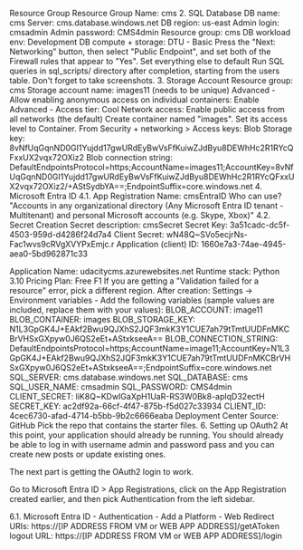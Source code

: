  Resource Group
Resource Group Name: cms
2. SQL Database
DB name: cms
Server: cms.database.windows.net
DB region: us-east
Admin login: cmsadmin
Admin password: CMS4dmin
Resource group: cms
DB workload env: Development
DB compute + storage: DTU - Basic
Press the "Next: Networking" button, then select "Public Endpoint", and set both of the Firewall rules that appear to "Yes".
Set everything else to default
Run SQL queries in sql_scripts/ directory after completion, starting from the users table. Don't forget to take screenshots.
3. Storage Account
Resource group: cms
Storage account name: images11 (needs to be unique)
Advanced - Allow enabling anonymous access on individual containers: Enable
Advanced - Access tier: Cool
Network access: Enable public access from all networks (the default)
Create container named "images". Set its access level to Container.
From Security + networking > Access keys:
Blob Storage key: 8vNfUqGqnND0GI1Yujdd17gwURdEyBwVsFfKuiwZJdByu8DEWhHc2R1RYcQFxxUX2vqx72OXiz2
Blob connection string: DefaultEndpointsProtocol=https;AccountName=images11;AccountKey=8vNfUqGqnND0GI1Yujdd17gwURdEyBwVsFfKuiwZJdByu8DEWhHc2R1RYcQFxxUX2vqx72OXiz2/+AStSydbYA==;EndpointSuffix=core.windows.net
4. Microsoft Entra ID
4.1. App Registration
Name: cmsEntraID
Who can use? "Accounts in any organizational directory (Any Microsoft Entra ID tenant - Multitenant) and personal Microsoft accounts (e.g. Skype, Xbox)"
4.2. Secret Creation
Secret description: cmsSecret
Secret Key: 3a51cadc-dc5f-4503-959d-d4286f24d7a4
Client Secret: wN48Q~SVo5ecjrNs-Fac1wvs9cRVgXVYPxEmjc.r
Application (client) ID: 1660e7a3-74ae-4945-aea0-5bd962871c33

Application
Name: udacitycms.azurewebsites.net
Runtime stack: Python 3.10
Pricing Plan: Free F1
If you are getting a "Validation failed for a resource" error, pick a different region.
After creation:
Settings -> Environment variables - Add the following variables (sample values are included, replace them with your values):
BLOB_ACCOUNT: image11
BLOB_CONTAINER: images
BLOB_STORAGE_KEY: N1L3GpGK4J+EAkf2Bwu9QJXhS2JQF3mkK3Y1CUE7ah79tTmtUUDFnMKCBrVHSxGXpyw0J6QS2eEt+AStxkseeA==
BLOB_CONNECTION_STRING: DefaultEndpointsProtocol=https;AccountName=image11;AccountKey=N1L3GpGK4J+EAkf2Bwu9QJXhS2JQF3mkK3Y1CUE7ah79tTmtUUDFnMKCBrVHSxGXpyw0J6QS2eEt+AStxkseeA==;EndpointSuffix=core.windows.net
SQL_SERVER: cms.database.windows.net
SQL_DATABASE: cms
SQL_USER_NAME: cmsadmin
SQL_PASSWORD: CMS4dmin
CLIENT_SECRET: liK8Q~KDwIGaXpH1UaR-RS3W0Bk8-apIqD32ectH
SECRET_KEY: ac2df92a-66cf-4f47-875b-f5d027c33934
CLIENT_ID: 4cec6730-afad-4714-b5bb-9b2c6666eaba
Deployment Center
Source: GitHub
Pick the repo that contains the starter files.
6. Setting up OAuth2
At this point, your application should already be running. You should already be able to log in with username admin and password pass and you can create new posts or update existing ones.

The next part is getting the OAuth2 login to work.

Go to Microsoft Entra ID > App Registrations, click on the App Registration created earlier, and then pick Authentication from the left sidebar.

6.1. Microsoft Entra ID - Authentication - Add a Platform - Web
Redirect URIs: https://[IP ADDRESS FROM VM or WEB APP ADDRESS]/getAToken
logout URL: https://[IP ADDRESS FROM VM or WEB APP ADDRESS]/login
